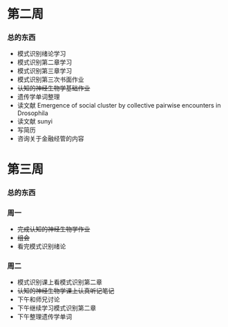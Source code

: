 # 第二周
### 总的东西
- 模式识别绪论学习
- 模式识别第二章学习
- 模式识别第三章学习
- 模式识别第三次书面作业
- ~~认知的神经生物学基础作业~~
- 遗传学单词整理
- 读文献 Emergence of social cluster by collective pairwise encounters in Drosophila
- 读文献 sunyi
- 写简历
- 咨询关于金融经管的内容

# 第三周
### 总的东西

### 周一
- ~~完成认知的神经生物学作业~~
- ~~组会~~
- 看完模式识别绪论

### 周二
- 模式识别课上看模式识别第二章
- ~~认知的神经生物学课上认真听记笔记~~
- 下午和师兄讨论
- 下午继续学习模式识别第二章
- 下午整理遗传学单词